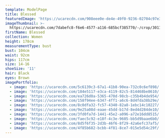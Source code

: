 ```yaml
---
template: ModelPage
title: Blessed
featuredImage: 'https://ucarecdn.com/908eee0e-de4e-49f0-9236-02704c97e3a8/'
imageThumbnail: >-
  https://ucarecdn.com/7dabefc8-f6e6-4577-a116-685bcf385770/-/crop/3011x4030/200,281/-/preview/
firstName: Blessed
collection: Women
height: 178cm
measurementType: bust
bust: 104cm
waist: 92cm
hips: 117cm
size: 14-16
shoeSize: '11'
hair: Black
eyes: Brown
imagePortfolio:
  - image: 'https://ucarecdn.com/5c6139c3-67a1-41b8-90ea-732c0c6ef898/'
  - image: 'https://ucarecdn.com/184e5117-e3ca-4119-82c5-814468be8610/'
  - image: 'https://ucarecdn.com/ea726d0a-5365-470d-98cb-c35b4b4de954/'
  - image: 'https://ucarecdn.com/158f94ee-6347-4ff1-a6c6-8d4fda38b29e/'
  - image: 'https://ucarecdn.com/8c0dfa32-fc57-4340-82a8-1ebc14c10227/'
  - image: 'https://ucarecdn.com/9e25a08d-eaae-45dd-b17d-8ed4d284de10/'
  - image: 'https://ucarecdn.com/3fd0fa7d-1441-45e2-a096-a72e16dd8515/'
  - image: 'https://ucarecdn.com/faec5c92-e18f-4c3e-9605-bb5d9baae6b0/'
  - image: 'https://ucarecdn.com/8d5f6f35-2d3b-46f6-8f29-42a6efc37af5/'
  - image: 'https://ucarecdn.com/4f85b682-bcbb-4f81-8ce7-015e5d54c29f/'
---
```


